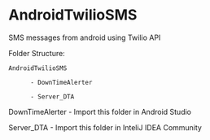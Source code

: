 # AndroidTwilioSMS

SMS messages from android using Twilio API

Folder Structure:

    AndroidTwilioSMS
    
          - DownTimeAlerter
          
          - Server_DTA
      
DownTimeAlerter - Import this folder in Android Studio

Server_DTA - Import this folder in InteliJ IDEA Community
